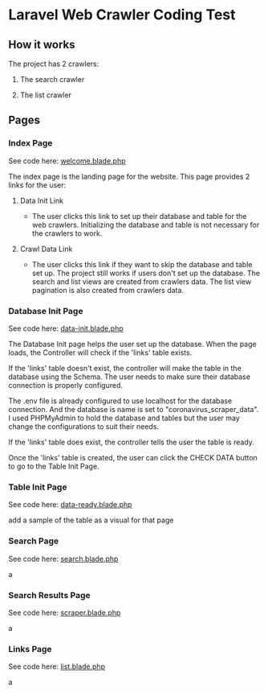 # Laravel Web Crawler Coding Test

## How it works

The project has 2 crawlers:

1. The search crawler

2. The list crawler


## Pages

### Index Page 

See code here: [welcome.blade.php](https://github.com/markoco14/laravel-scraper/blob/main/resources/views/welcome.blade.php)

The index page is the landing page for the website. This page provides 2 links for the user:

1. Data Init Link

	- The user clicks this link to set up their database and table for the web crawlers. Initializing the database and table is not necessary for the crawlers to work.

2. Crawl Data Link

	- The user clicks this link if they want to skip the database and table set up. The project still works if users don't set up the database. The search and list views are created from crawlers data. The list view pagination is also created from crawlers data.

### Database Init Page 

See code here: [data-init.blade.php](https://github.com/markoco14/laravel-scraper/blob/main/resources/views/data-init.blade.php)

The Database Init page helps the user set up the database. When the page loads, the Controller will check if the 'links' table exists.

If the 'links' table doesn't exist, the controller will make the table in the database using the Schema. The user needs to make sure their database connection is properly configured.

The .env file is already configured to use localhost for the database connection. And the database is name is set to "coronavirus_scraper_data". I used PHPMyAdmin to hold the database and tables but the user may change the configurations to suit their needs.

If the 'links' table does exist, the controller tells the user the table is ready.

Once the 'links' table is created, the user can click the CHECK DATA button to go to the Table Init Page.

### Table Init Page 

See code here: [data-ready.blade.php](https://github.com/markoco14/laravel-scraper/blob/main/resources/views/data-ready.blade.php)

add a sample of the table as a visual for that page

### Search Page 

See code here: [search.blade.php](https://github.com/markoco14/laravel-scraper/blob/main/resources/views/search.blade.php)

a

### Search Results Page 

See code here: [scraper.blade.php](https://github.com/markoco14/laravel-scraper/blob/main/resources/views/scraper.blade.php)


a

### Links Page 

See code here: [list.blade.php](https://github.com/markoco14/laravel-scraper/blob/main/resources/views/list.blade.php)

a

